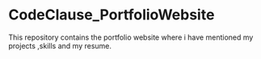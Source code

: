 # CodeClause_PortfolioWebsite
This repository contains the portfolio website where i have mentioned my projects ,skills and my resume.
